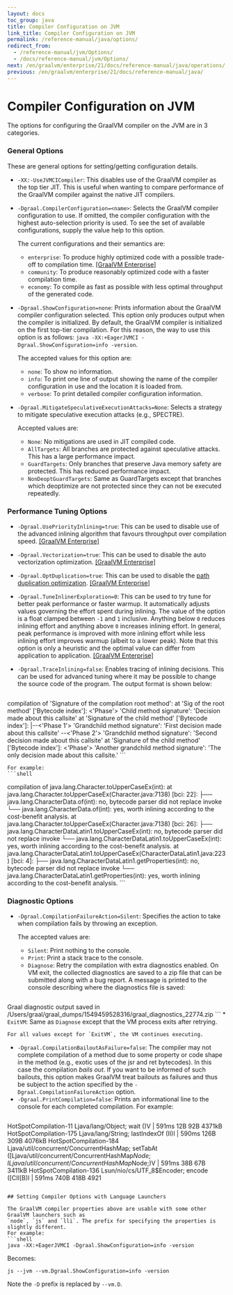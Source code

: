 ```yaml
---
layout: docs
toc_group: java
title: Compiler Configuration on JVM
link_title: Compiler Configuration on JVM
permalink: /reference-manual/java/options/
redirect_from:
  - /reference-manual/jvm/Options/
  - /docs/reference-manual/jvm/Options/
next: /en/graalvm/enterprise/21/docs/reference-manual/java/operations/
previous: /en/graalvm/enterprise/21/docs/reference-manual/java/
---
```


# Compiler Configuration on JVM

The options for configuring the GraalVM compiler on the JVM are in 3 categories.

### General Options

These are general options for setting/getting configuration details.

* `-XX:-UseJVMCICompiler`: This disables use of the GraalVM compiler as the top tier JIT.
This is useful when wanting to compare performance of the GraalVM compiler against the native JIT compilers.
* `-Dgraal.CompilerConfiguration=<name>`: Selects the GraalVM compiler configuration to use. If omitted, the compiler
configuration with the highest auto-selection priority is used. To see the set
of available configurations, supply the value help to this option.

    The current configurations and their semantics are:
    * `enterprise`: To produce highly optimized code with a possible trade-off to compilation time. <a href="https://www.oracle.com/downloads/graalvm-downloads.html" class="enterprise">[GraalVM Enterprise]</a>
    * `community`: To produce reasonably optimized code with a faster compilation time.
    * `economy`: To compile as fast as possible with less optimal throughput of the generated code.

* `-Dgraal.ShowConfiguration=none`: Prints information about the GraalVM compiler configuration selected.
    This option only produces output when the compiler is initialized. By default, the GraalVM compiler is
    initialized on the first top-tier compilation. For this reason, the way to use this option
    is as follows: `java -XX:+EagerJVMCI -Dgraal.ShowConfiguration=info -version`.

    The accepted values for this option are:
    * `none`: To show no information.
    * `info`: To print one line of output showing the name of the compiler configuration in use
       and the location it is loaded from.
    * `verbose`: To print detailed compiler configuration information.

* `-Dgraal.MitigateSpeculativeExecutionAttacks=None`: Selects a strategy to mitigate speculative
    execution attacks (e.g., SPECTRE).

    Accepted values are:
    * `None`: No mitigations are used in JIT compiled code.
    * `AllTargets`: All branches are protected against speculative attacks. This has a large
      performance impact.
    * `GuardTargets`: Only branches that preserve Java memory safety are protected. This has
      reduced performance impact.
    * `NonDeoptGuardTargets`: Same as GuardTargets except that branches which deoptimize are
      not protected since they can not be executed repeatedly.

### Performance Tuning Options

* `-Dgraal.UsePriorityInlining=true`: This can be used to disable use of the advanced inlining
algorithm that favours throughput over compilation speed. <a href="https://www.oracle.com/downloads/graalvm-downloads.html" class="enterprise">[GraalVM Enterprise]</a>
* `-Dgraal.Vectorization=true`: This can be used to disable the auto vectorization optimization.
<a href="https://www.oracle.com/downloads/graalvm-downloads.html" class="enterprise">[GraalVM Enterprise]</a>
* `-Dgraal.OptDuplication=true`: This can be used to disable the [path duplication optimization](http://ssw.jku.at/General/Staff/Leopoldseder/DBDS_CGO18_Preprint.pdf). <a href="https://www.oracle.com/downloads/graalvm-downloads.html" class="enterprise">[GraalVM Enterprise]</a>
* `-Dgraal.TuneInlinerExploration=0`: This can be used to try tune for better peak performance or faster warmup.
It automatically adjusts values governing the effort spent during inlining. The value of the option is
a float clamped between `-1` and `1` inclusive. Anything below
`0` reduces inlining effort and anything above `0` increases
inlining effort. In general, peak performance is improved with more inlining effort
while less inlining effort improves warmup (albeit to a lower peak). Note that this
option is only a heuristic and the optimal value can differ from application to application. <a href="https://www.oracle.com/downloads/graalvm-downloads.html" class="enterprise">[GraalVM Enterprise]</a>
* `-Dgraal.TraceInlining=false`: Enables tracing of inlining decisions. This can be used
    for advanced tuning where it may be possible to change the source code of the program.
    The output format is shown below:

    ```shell
compilation of 'Signature of the compilation root method':
  at 'Sig of the root method' ['Bytecode index']: <'Phase'> 'Child method signature': 'Decision made about this callsite'
    at 'Signature of the child method' ['Bytecode index']:
       |--<'Phase 1'> 'Grandchild method signature': 'First decision made about this callsite'
       \--<'Phase 2'> 'Grandchild method signature': 'Second decision made about this callsite'
    at 'Signature of the child method' ['Bytecode index']: <'Phase'> 'Another grandchild method signature': 'The only decision made about this callsite.'
    ```

    For example:
    ```shell
compilation of java.lang.Character.toUpperCaseEx(int):
  at java.lang.Character.toUpperCaseEx(Character.java:7138) [bci: 22]:
     ├──<GraphBuilderPhase> java.lang.CharacterData.of(int): no, bytecode parser did not replace invoke
     └──<PriorityInliningPhase> java.lang.CharacterData.of(int): yes, worth inlining according to the cost-benefit analysis.
  at java.lang.Character.toUpperCaseEx(Character.java:7138) [bci: 26]:
     ├──<GraphBuilderPhase> java.lang.CharacterDataLatin1.toUpperCaseEx(int): no, bytecode parser did not replace invoke
     └──<PriorityInliningPhase> java.lang.CharacterDataLatin1.toUpperCaseEx(int): yes, worth inlining according to the cost-benefit analysis.
    at java.lang.CharacterDataLatin1.toUpperCaseEx(CharacterDataLatin1.java:223) [bci: 4]:
       ├──<GraphBuilderPhase> java.lang.CharacterDataLatin1.getProperties(int): no, bytecode parser did not replace invoke
       └──<PriorityInliningPhase> java.lang.CharacterDataLatin1.getProperties(int): yes, worth inlining according to the cost-benefit analysis.
     ```

### Diagnostic Options

* `-Dgraal.CompilationFailureAction=Silent`: Specifies the action to take when compilation fails by
    throwing an exception.

    The accepted values are:
    * `Silent`: Print nothing to the console.
    * `Print`: Print a stack trace to the console.
    * `Diagnose`: Retry the compilation with extra diagnostics enabled. On VM exit, the collected
       diagnostics are saved to a zip file that can be submitted along with a bug report. A message
       is printed to the console describing where the diagnostics file is saved:
        ```shell
Graal diagnostic output saved in /Users/graal/graal_dumps/1549459528316/graal_diagnostics_22774.zip
        ```
    * `ExitVM`: Same as `Diagnose` except that the VM process exits after retrying.

    For all values except for `ExitVM`, the VM continues executing.
* `-Dgraal.CompilationBailoutAsFailure=false`: The compiler may not complete compilation of a method due
 to some property or code shape in the method (e.g., exotic uses of the jsr and ret bytecodes). In this
 case the compilation _bails out_. If you want to be informed of such bailouts, this option makes GraalVM
 treat bailouts as failures and thus be subject to the action specified by the
 `-Dgraal.CompilationFailureAction` option.
* `-Dgraal.PrintCompilation=false`: Prints an informational line to the console for each completed compilation.
  For example:
  ```shell
HotSpotCompilation-11  Ljava/lang/Object;                            wait          ()V       |  591ms    12B    92B  4371kB
HotSpotCompilation-175 Ljava/lang/String;                            lastIndexOf   (II)I     |  590ms   126B   309B  4076kB
HotSpotCompilation-184 Ljava/util/concurrent/ConcurrentHashMap;      setTabAt      ([Ljava/util/concurrent/ConcurrentHashMap$Node;ILjava/util/concurrent/ConcurrentHashMap$Node;)V  |  591ms    38B    67B  3411kB
HotSpotCompilation-136 Lsun/nio/cs/UTF_8$Encoder;                    encode        ([CII[B)I |  591ms   740B   418B  4921
  ```

## Setting Compiler Options with Language Launchers

The GraalVM compiler properties above are usable with some other GraalVM launchers such as
`node`, `js` and `lli`. The prefix for specifying the properties is slightly different.
For example:
```shell
java -XX:+EagerJVMCI -Dgraal.ShowConfiguration=info -version
```

Becomes:
```shell
js --jvm --vm.Dgraal.ShowConfiguration=info -version
```

Note the `-D` prefix is replaced by `--vm.D`.
